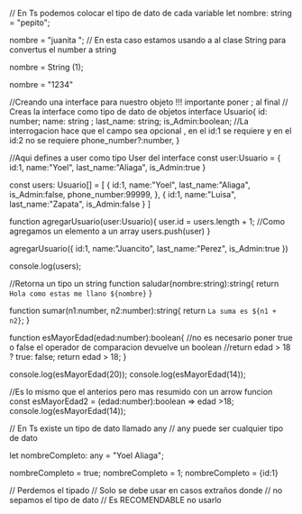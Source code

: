 // En Ts podemos colocar el tipo de dato de cada variable
let nombre: string = "pepito";

nombre = "juanita ";
// En esta caso estamos usando a al clase String para convertus el number a string

nombre = String (1);

nombre = "1234"

//Creando una interface para nuestro objeto !!! importante poner ; al final
// Creas la interface como tipo de dato de objetos
interface Usuario{
    id: number;
    name: string ; 
    last_name: string; 
    is_Admin:boolean;
    //La interrogacion hace que el campo sea opcional , en el id:1 se requiere y en el id:2 no se requiere
    phone_number?:number,
}

//Aqui defines a user como tipo User del interface
const user:Usuario = {
    id:1,
    name:"Yoel",
    last_name:"Aliaga",
    is_Admin:true
}


const users: Usuario[] = [
    {
        id:1,
        name:"Yoel",
        last_name:"Aliaga",
        is_Admin:false,
        phone_number:99999,
    },
    {
        id:1,
        name:"Luisa",
        last_name:"Zapata",
        is_Admin:false
    }
]

function agregarUsuario(user:Usuario){
    user.id = users.length + 1;
    //Como agregamos un elemento  a un array
    users.push(user)
}

agregarUsuario({
    id:1,
    name:"Juancito",
    last_name:"Perez",
    is_Admin:true
})

console.log(users);

//Retorna un tipo un string
function saludar(nombre:string):string{
    return `Hola como estas me llano ${nombre}`
}

function sumar(n1:number, n2:number):string{
    return `La suma es ${n1 + n2}`;
}

function esMayorEdad(edad:number):boolean{
    //no es necesario poner true o false el operador de comparacion devuelve un boolean
    //return edad > 18 ? true: false;
    return edad > 18;
}

console.log(esMayorEdad(20));
console.log(esMayorEdad(14));


//Es lo mismo que el anterios pero mas resumido con un arrow funcion 
const esMayorEdad2 = (edad:number):boolean => edad >18;
console.log(esMayorEdad(14));

// En Ts existe un tipo de dato llamado any 
// any puede ser cualquier tipo de dato

let nombreCompleto: any = "Yoel Aliaga";

nombreCompleto = true;
nombreCompleto = 1;
nombreCompleto = {id:1}

// Perdemos el tipado
// Solo se debe usar en casos extraños donde 
// no sepamos el tipo de dato
// Es RECOMENDABLE no usarlo